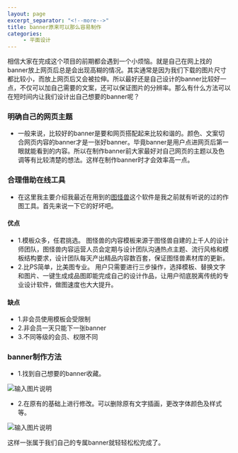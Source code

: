 ```yaml
---
layout: page
excerpt_separator: "<!--more-->"
title: banner原来可以那么容易制作
categories:
     - 平面设计
---
```

相信大家在完成这个项目的前期都会遇到一个小烦恼。就是自己在网上找的banner放上网页后总是会出现高糊的情况。其实通常是因为我们下载的图片尺寸都比较小，而放上网页后又会被拉伸。所以最好还是自己设计的banner比较好一点，不仅可以加自己需要的文案，还可以保证图片的分辨率。那么有什么方法可以在短时间内让我们设计出自己想要的banner呢？
<!--more-->

### 明确自己的网页主题
- 一般来说，比较好的banner是要和网页搭配起来比较和谐的。颜色、文案切合网页内容的banner才是一张好banner。毕竟banner是用户点进网页后第一眼就能看到的内容。所以在制作banner前大家最好对自己网页的主题以及色调等有比较清楚的想法。这样在制作banner时才会效率高一点。

### 合理借助在线工具
- 在这里我主要介绍我最近在用到的[图怪兽](https://818ps.com/?route_id=15619118229400&route=1,&after_route=1)这个软件是我之前就有听说的过的作图工具。首先来说一下它的好坏吧。
#### 优点
- 1.模板众多，任君挑选。
图怪兽的内容模板来源于图怪兽自建的上千人的设计师团队，图怪兽内容运营人员会定期与设计团队沟通热点主题、流行风格和模板结构要求，设计团队每天产出精品内容数百套，保证图怪兽素材库的更新。
- 2.比PS简单，比美图专业。
用户只需要进行三步操作，选择模板、替换文字和图片、一键生成成品图即能完成自己的设计作品，让用户彻底脱离传统的专业设计软件，做图速度也大大提升。
#### 缺点
- 1.非会员使用模板会受限制
- 2.非会员一天只能下一张banner
- 3.不同等级的会员、权限不同
### banner制作方法
- 1.找到自己想要的banner收藏。

![输入图片说明](https://gitee.com/limiaohuang/Mywebsite/raw/gh-pages/assets/images/%E5%9B%BE%E6%80%AA%E5%85%BD%E4%BE%8B%E5%AD%90.PNG)
 
- 2.在原有的基础上进行修改。可以删除原有文字插画，更改字体颜色及样式等。

![输入图片说明](https://gitee.com/limiaohuang/Mywebsite/raw/gh-pages/assets/images/%E5%9B%BE%E6%80%AA%E5%85%BD%E6%93%8D%E4%BD%9C.PNG)
 
这样一张属于我们自己的专属banner就轻轻松松完成了。